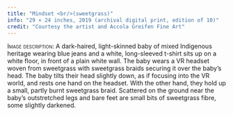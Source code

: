 ```yaml
---
title: "Mindset <br/>(sweetgrass)"
info: "29 × 24 inches, 2019 (archival digital print, edition of 10)"
credit: "Courtesy the artist and Accola Greifen Fine Art"
---
```


<span style="font-variant:small-caps;">Image description:</span> A dark-haired, light-skinned baby of mixed Indigenous heritage wearing blue jeans and a white, long-sleeved t-shirt sits up on a white floor, in front of a plain white wall. The baby wears a VR headset woven from sweetgrass with sweetgrass braids securing it over the baby’s head. The baby tilts their head slightly down, as if focusing into the VR world, and rests one hand on the headset. With the other hand, they hold up a small, partly burnt sweetgrass
braid. Scattered on the ground near the baby’s outstretched legs and bare feet are small bits of sweetgrass fibre, some slightly darkened.